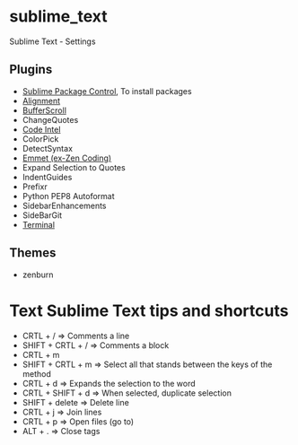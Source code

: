 sublime_text
============

Sublime Text - Settings

## Plugins
  * [Sublime Package Control](http://wbond.net/sublime_packages/package_control), To install packages
  * [Alignment](http://wbond.net/sublime_packages/alignment)
  * [BufferScroll](https://github.com/SublimeText/BufferScroll)
  * ChangeQuotes
  * [Code Intel](https://github.com/Kronuz/SublimeCodeIntel)
  * ColorPick
  * DetectSyntax
  * [Emmet (ex-Zen Coding)](https://github.com/sergeche/emmet-sublime)
  * Expand Selection to Quotes
  * IndentGuides
  * Prefixr
  * Python PEP8 Autoformat
  * SidebarEnhancements
  * SideBarGit
  * [Terminal](http://wbond.net/sublime_packages/terminal)

## Themes
  * zenburn


# Text Sublime Text tips and shortcuts

  * CRTL + / => Comments a line
  * SHIFT + CRTL + / => Comments a block
  * CRTL + m
  * SHIFT + CRTL + m => Select all that stands between the keys of the method
  * CRTL + d => Expands the selection to the word
  * CRTL + SHIFT + d => When selected, duplicate selection
  * SHIFT + delete => Delete line
  * CRTL + j => Join lines
  * CRTL + p => Open files (go to)
  * ALT + . => Close tags
